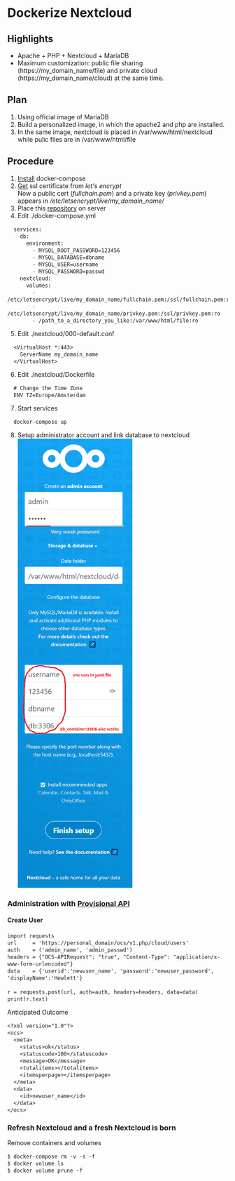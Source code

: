 # Dockerize Nextcloud
## Highlights
* Apache + PHP + Nextcloud + MariaDB
* Maximum customization: public file sharing (https://my_domain_name/file) and private cloud (https://my_domain_name/cloud) at the same time.
## Plan
1. Using official image of MariaDB
2. Build a personalized image, in which the apache2 and php are installed. 
3. In the same image, nextcloud is placed in /var/www/html/nextcloud while pulic files are in /var/www/html/file
## Procedure
1. [Install](https://github.com/xg590/tutorials/blob/master/docker/setup.md) docker-compose
2. [Get](https://github.com/xg590/tutorials/blob/master/LetsEncrypt.md) ssl certificate from <i>let's encrypt</i><br>
Now a public cert (<i>fullchain.pem</i>) and a private key (<i>privkey.pem</i>) appears in <i>/etc/letsencrypt/live/my_domain_name/</i>
3. Place this [repository](https://github.com/xg590/nextcloud/archive/master.zip) on server
4. Edit ./docker-compose.yml 
```
  services:
    db:
      environment:
        - MYSQL_ROOT_PASSWORD=123456
        - MYSQL_DATABASE=dbname
        - MYSQL_USER=username
        - MYSQL_PASSWORD=passwd 
    nextcloud:
      volumes:
        - /etc/letsencrypt/live/my_domain_name/fullchain.pem:/ssl/fullchain.pem:ro
        - /etc/letsencrypt/live/my_domain_name/privkey.pem:/ssl/privkey.pem:ro  
        - /path_to_a_directory_you_like:/var/www/html/file:ro 
```
5. Edit ./nextcloud/000-default.conf
```
  <VirtualHost *:443>
  	ServerName my_domain_name
  </VirtualHost>
```
6. Edit ./nextcloud/Dockerfile
```
  # Change the Time Zone 
  ENV TZ=Europe/Amsterdam 
``` 
7. Start services
```
  docker-compose up
```
8. Setup administrator account and link database to nextcloud<br>
![alt text](https://raw.githubusercontent.com/xg590/nextcloud/master/nextcloud_admin.png "real rover")

### Administration with [Provisional API](https://docs.nextcloud.com/server/stable/admin_manual/configuration_user/user_provisioning_api.html)
#### Create User
```
import requests
url     = 'https://personal_domain/ocs/v1.php/cloud/users'
auth    = ('admin_name', 'admin_passwd')
headers = {"OCS-APIRequest": "true", "Content-Type": "application/x-www-form-urlencoded"}
data    = {'userid':'newuser_name', 'password':'newuser_password', 'displayName':'Hewlett'}

r = requests.post(url, auth=auth, headers=headers, data=data)
print(r.text)
```
Anticipated Outcome
```
<?xml version="1.0"?>
<ocs>
  <meta>
    <status>ok</status>
    <statuscode>100</statuscode>
    <message>OK</message>
    <totalitems></totalitems>
    <itemsperpage></itemsperpage>
  </meta>
  <data>
    <id>newuser_name</id>
  </data>
</ocs>
```
### Refresh Nextcloud and a fresh Nextcloud is born
Remove containers and volumes
```
$ docker-compose rm -v -s -f
$ docker volume ls
$ docker volume prune -f
```
